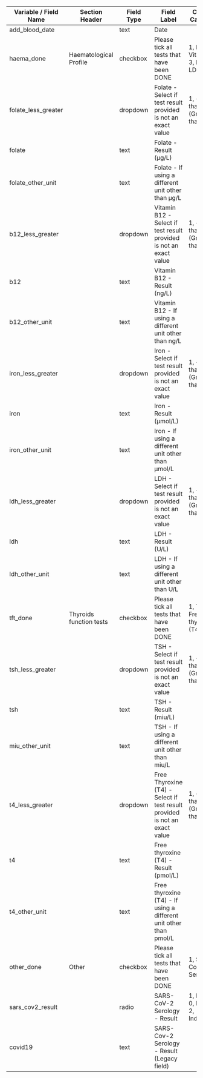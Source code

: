 | Variable / Field Name | Section Header          | Field Type | Field Label                                                                | Choices or Calculations                       |
| --------------------- | ----------------------- | ---------- | -------------------------------------------------------------------------- | --------------------------------------------- |
| add\_blood\_date      |                         | text       | Date                                                                       |                                               |
| haema\_done           | Haematological Profile  | checkbox   | Please tick all tests that have been DONE                                  | 1, Folate ; 2, Vitamin B12 ; 3, Iron ; 4, LDH |
| folate\_less\_greater |                         | dropdown   | Folate - Select if test result provided is not an exact value              | 1, < (Less than) ; 2, > (Greater than)        |
| folate                |                         | text       | Folate - Result (μg/L)                                                     |                                               |
| folate\_other\_unit   |                         | text       | Folate - If using a different unit other than μg/L                         |                                               |
| b12\_less\_greater    |                         | dropdown   | Vitamin B12 - Select if test result provided is not an exact value         | 1, < (Less than) ; 2, > (Greater than)        |
| b12                   |                         | text       | Vitamin B12 - Result (ng/L)                                                |                                               |
| b12\_other\_unit      |                         | text       | Vitamin B12 - If using a different unit other than ng/L                    |                                               |
| iron\_less\_greater   |                         | dropdown   | Iron - Select if test result provided is not an exact value                | 1, < (Less than) ; 2, > (Greater than)        |
| iron                  |                         | text       | Iron - Result (μmol/L)                                                     |                                               |
| iron\_other\_unit     |                         | text       | Iron - If using a different unit other than μmol/L                         |                                               |
| ldh\_less\_greater    |                         | dropdown   | LDH - Select if test result provided is not an exact value                 | 1, < (Less than) ; 2, > (Greater than)        |
| ldh                   |                         | text       | LDH - Result (U/L)                                                         |                                               |
| ldh\_other\_unit      |                         | text       | LDH - If using a different unit other than U/L                             |                                               |
| tft\_done             | Thyroids function tests | checkbox   | Please tick all tests that have been DONE                                  | 1, TSH ; 2, Free thyroxine (T4)               |
| tsh\_less\_greater    |                         | dropdown   | TSH - Select if test result provided is not an exact value                 | 1, < (Less than) ; 2, > (Greater than)        |
| tsh                   |                         | text       | TSH - Result (miu/L)                                                       |                                               |
| miu\_other\_unit      |                         | text       | TSH - If using a different unit other than miu/L                           |                                               |
| t4\_less\_greater     |                         | dropdown   | Free Thyroxine (T4) - Select if test result provided is not an exact value | 1, < (Less than) ; 2, > (Greater than)        |
| t4                    |                         | text       | Free thyroxine (T4) - Result (pmol/L)                                      |                                               |
| t4\_other\_unit       |                         | text       | Free thyroxine (T4) - If using a different unit other than pmol/L          |                                               |
| other\_done           | Other                   | checkbox   | Please tick all tests that have been DONE                                  | 1, SARS-Cov-2 Serology                        |
| sars\_cov2\_result    |                         | radio      | SARS-CoV-2 Serology - Result                                               | 1, Positive ; 0, Negative ; 2, Indeterminate  |
| covid19               |                         | text       | SARS-Cov-2 Serology - Result (Legacy field)                                |                                               |